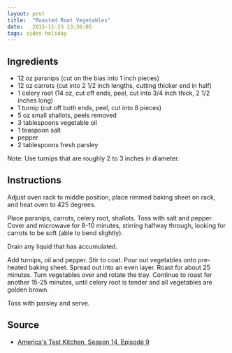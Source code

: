 ```yaml
---
layout: post
title:  "Roasted Root Vegetables"
date:   2015-11-23 13:36:05
tags: sides holiday
---
```


Ingredients
-----------
- 12 oz parsnips (cut on the bias into 1 inch pieces)
- 12 oz carrots (cut into 2 1/2 inch lengths, cutting thicker end in half)
- 1 celery root (14 oz, cut off ends, peel, cut into 3/4 inch thick, 2 1/2 inches long)
- 1 turnip (cut off both ends, peel, cut into 8 pieces)
- 5 oz small shallots, peels removed
- 3 tablespoons vegetable oil
- 1 teaspoon salt
- pepper
- 2 tablespoons fresh parsley

Note: Use turnips that are roughly 2 to 3 inches in diameter.

Instructions
------------

Adjust oven rack to middle position, place rimmed baking sheet on rack, and heat oven to 425 degrees. 

Place parsnips, carrots, celery root, shallots. Toss with salt and pepper.
Cover and microwave for 8-10 minutes, stirring halfway through, looking for carrots to be soft (able to
bend slightly).

Drain any liquid that has accumulated.

Add turnips, oil and pepper. Stir to coat. Pour out vegetables onto pre-heated
baking sheet.  Spread out into an even layer. Roast for about 25 minutes. Turn
vegetables over and rotate the tray.  Continue to roast for another 15-25
minutes, until celery root is tender and all vegetables are golden brown.

Toss with parsley and serve.

Source
------
- [America's Test Kitchen, Season 14, Episode 9](http://sovereignkitchen.wikidot.com/recipe:roasted-root-vegetables)

